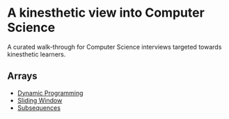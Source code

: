 # A kinesthetic view into Computer Science

A curated walk-through for Computer Science interviews targeted towards kinesthetic learners.

## Arrays

* [Dynamic Programming](https://leetcode.com/list?selectedList=9di6va53)
* [Sliding Window](https://leetcode.com/list?selectedList=9di1s4a1)  
* [Subsequences](https://leetcode.com/list?selectedList=9di46ijj)
